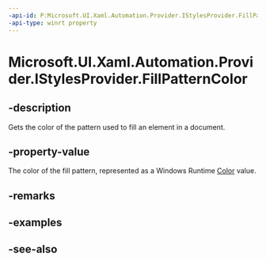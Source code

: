 ```yaml
---
-api-id: P:Microsoft.UI.Xaml.Automation.Provider.IStylesProvider.FillPatternColor
-api-type: winrt property
---
```


<!-- Property syntax
public Windows.UI.Color FillPatternColor { get; }
-->

# Microsoft.UI.Xaml.Automation.Provider.IStylesProvider.FillPatternColor

## -description
Gets the color of the pattern used to fill an element in a document.

## -property-value
The color of the fill pattern, represented as a Windows Runtime  [Color](/uwp/api/windows.ui.color) value.

## -remarks

## -examples

## -see-also
